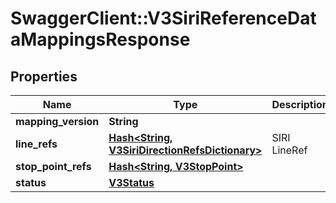 # SwaggerClient::V3SiriReferenceDataMappingsResponse

## Properties
Name | Type | Description | Notes
------------ | ------------- | ------------- | -------------
**mapping_version** | **String** |  | [optional] 
**line_refs** | [**Hash&lt;String, V3SiriDirectionRefsDictionary&gt;**](V3SiriDirectionRefsDictionary.md) | SIRI LineRef | [optional] 
**stop_point_refs** | [**Hash&lt;String, V3StopPoint&gt;**](V3StopPoint.md) |  | [optional] 
**status** | [**V3Status**](V3Status.md) |  | [optional] 

